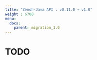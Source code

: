 ```yaml
---
title: "Zenoh-Java API : v0.11.0 → v1.0"
weight : 6700
menu:
  docs:
    parent: migration_1.0
---
```


# TODO
